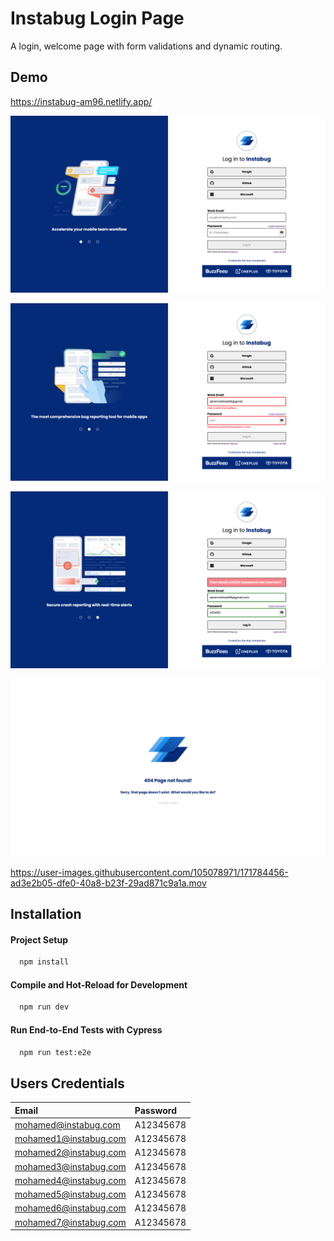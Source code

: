 # Instabug Login Page

A login, welcome page with form validations and dynamic routing.

## Demo

https://instabug-am96.netlify.app/

![Login Page](https://github.com/akrammikhael96/instabug/blob/main/preview/Login%20Page.png?raw=true)

![Input Validation](https://github.com/akrammikhael96/instabug/blob/main/preview/Input%20Validation.png?raw=true)

![Wrong Credentials](https://github.com/akrammikhael96/instabug/blob/main/preview/Wrong%20Credentials.png?raw=true)

![404 Page](https://github.com/akrammikhael96/instabug/blob/main/preview/404%20Page.png?raw=true)

https://user-images.githubusercontent.com/105078971/171784456-ad3e2b05-dfe0-40a8-b23f-29ad871c9a1a.mov

## Installation

#### Project Setup

```bash
  npm install
```

#### Compile and Hot-Reload for Development

```bash
  npm run dev
```

#### Run End-to-End Tests with Cypress

```bash
  npm run test:e2e
```

## Users Credentials

| Email                 | Password  |
| :-------------------- | :-------- |
| mohamed@instabug.com  | A12345678 |
| mohamed1@instabug.com | A12345678 |
| mohamed2@instabug.com | A12345678 |
| mohamed3@instabug.com | A12345678 |
| mohamed4@instabug.com | A12345678 |
| mohamed5@instabug.com | A12345678 |
| mohamed6@instabug.com | A12345678 |
| mohamed7@instabug.com | A12345678 |
